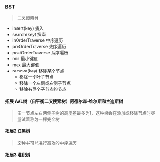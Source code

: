 ### BST
> 二叉搜索树

* insert(key) 插入
* search(key) 搜索
* inOrderTraverse 中序遍历
* preOrderTraverse 先序遍历
* postOrderTraverse 后序遍历
* min 最小键值
* max 最大键值
* remove(key) 移除某个节点
	* 移除一个叶子节点
	* 移除一个左侧或右侧子节点
	* 移除有两个子节点的节点

#### 拓展 AVL树（自平衡二叉搜索树）阿德尔森-维尔斯和兰迪斯树
> 任一节点左右两侧子树的高度差最多为1，这种树会在添加或移除节点时尽量试着称为一棵完全树

#### 拓展2 [红黑树](http://goo.gl/OxED8K) 
> 这种书可以进行高效的中序遍历

#### 拓展3 [堆积树](http://goo.gl/SFlhW6)